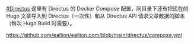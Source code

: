 [#Directus](https://e5n.cc/tags/Directus) 这里有 Directus 的 Docker Compose 配置，同目录下还有把现在的 Hugo 文章导入到 Directus（一次性）和从 Directus API 请求文章数据的脚本（每次 Hugo Build 时需要）。

<https://github.com/eallion/eallion.com/blob/main/directus/compose.yml>

